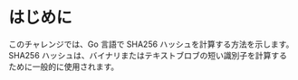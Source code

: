 # はじめに

このチャレンジでは、Go 言語で SHA256 ハッシュを計算する方法を示します。SHA256 ハッシュは、バイナリまたはテキストブロブの短い識別子を計算するために一般的に使用されます。
